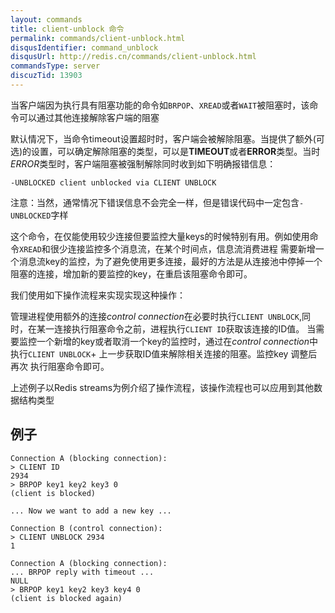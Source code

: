 ```yaml
---
layout: commands
title: client-unblock 命令
permalink: commands/client-unblock.html
disqusIdentifier: command_unblock
disqusUrl: http://redis.cn/commands/client-unblock.html
commandsType: server
discuzTid: 13903
---
```


当客户端因为执行具有阻塞功能的命令如`BRPOP`、`XREAD`或者`WAIT`被阻塞时，该命令可以通过其他连接解除客户端的阻塞

默认情况下，当命令timeout设置超时时，客户端会被解除阻塞。当提供了额外(可选)的设置，可以确定解除阻塞的类型，可以是**TIMEOUT**或者**ERROR**类型。当时*ERROR*类型时，客户端阻塞被强制解除同时收到如下明确报错信息：
    
	-UNBLOCKED client unblocked via CLIENT UNBLOCK	

注意：当然，通常情况下错误信息不会完全一样，但是错误代码中一定包含`-UNBLOCKED`字样

这个命令，在仅能使用较少连接但要监控大量keys的时候特别有用。例如使用命令`XREAD`和很少连接监控多个消息流，在某个时间点，信息流消费进程
需要新增一个消息流key的监控，为了避免使用更多连接，最好的方法是从连接池中停掉一个阻塞的连接，增加新的要监控的key，在重启该阻塞命令即可。

我们使用如下操作流程来实现实现这种操作：

管理进程使用额外的连接*control connection*在必要时执行`CLIENT UNBLOCK`,同时，在某一连接执行阻塞命令之前，进程执行`CLIENT ID`获取该连接的ID值。
当需要监控一个新增的key或者取消一个key的监控时，通过在*control connection*中执行`CLIENT UNBLOCK`+ 上一步获取ID值来解除相关连接的阻塞。监控key 调整后再次
执行阻塞命令即可。

上述例子以Redis streams为例介绍了操作流程，该操作流程也可以应用到其他数据结构类型

## 例子

```
Connection A (blocking connection):
> CLIENT ID
2934
> BRPOP key1 key2 key3 0
(client is blocked)

... Now we want to add a new key ...

Connection B (control connection):
> CLIENT UNBLOCK 2934
1

Connection A (blocking connection):
... BRPOP reply with timeout ...
NULL
> BRPOP key1 key2 key3 key4 0
(client is blocked again)
```
